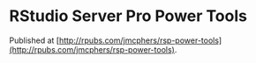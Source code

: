 
# RStudio Server Pro Power Tools

Published at [http://rpubs.com/jmcphers/rsp-power-tools](http://rpubs.com/jmcphers/rsp-power-tools).

